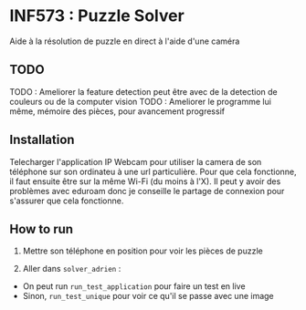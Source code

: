 # INF573 : Puzzle Solver
Aide à la résolution de puzzle en direct à l'aide d'une caméra
## TODO 
TODO : Ameliorer la feature detection peut être avec de la detection de couleurs ou de la computer vision
TODO : Ameliorer le programme lui même, mémoire des pièces, pour avancement progressif

## Installation

Telecharger l'application IP Webcam pour utiliser la camera de son téléphone sur son ordinateu à une url particulière.
Pour que cela fonctionne, il faut ensuite être sur la même Wi-Fi (du moins à l'X). Il peut y avoir des problèmes avec eduroam donc je conseille le partage de connexion pour s'assurer que cela fonctionne.

## How to run
1) Mettre son téléphone en position pour voir les pièces de puzzle
  
2) Aller dans `solver_adrien` :
- On peut run `run_test_application` pour faire un test en live
- Sinon, `run_test_unique` pour voir ce qu'il se passe avec une image
